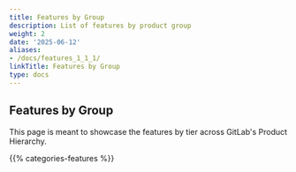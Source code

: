 ```yaml
---
title: Features by Group
description: List of features by product group
weight: 2
date: '2025-06-12'
aliases:
- /docs/features_1_1_1/
linkTitle: Features by Group
type: docs
---
```


<!-- Looking to update this content? Look at https://gitlab.com/gitlab-com/www-gitlab-com/-/blob/master/data/categories.yml -->
## Features by Group

This page is meant to showcase the features by tier across GitLab's Product Hierarchy.

{{% categories-features %}}
